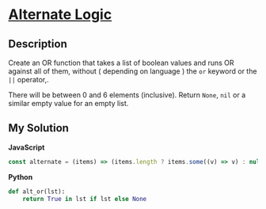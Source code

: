 # [Alternate Logic](https://www.codewars.com/kata/58f625e20290fb29c3000056)

## Description

Create an OR function that takes a list of boolean values and runs OR against all of them, without ( depending on language ) the `or` keyword or the `||` operator,.

There will be between 0 and 6 elements (inclusive).
Return `None`, `nil` or a similar empty value for an empty list.

## My Solution

**JavaScript**

```js
const alternate = (items) => (items.length ? items.some((v) => v) : null);
```

**Python**

```py
def alt_or(lst):
    return True in lst if lst else None
```
